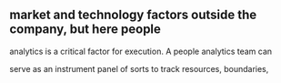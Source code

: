 ## market and technology factors outside the company, but here people

analytics is a critical factor for execution. A people analytics team can

serve as an instrument panel of sorts to track resources, boundaries,